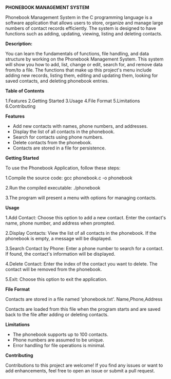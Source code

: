 **PHONEBOOK  MANAGEMENT SYSTEM**

Phonebook Management System in the C programming language is a software application that allows users to store, organize and manage large numbers of contact records efficiently. 
The system is designed to have functions such as adding, updating, viewing, listing and deleting contacts.

**Description:**

You can learn the fundamentals of functions, file handling, and data structure by working on the Phonebook Management System. 
This system will show you how to add, list, change or edit, search for, and remove data from/to a file. The functions that make up 
this project's menu include adding new records, listing them, editing and updating them, looking for saved contacts, and deleting phonebook entries.

**Table of Contents**

1.Features
2.Getting Started
3.Usage
4.File Format
5.Limitations
6.Contributing

**Features**

* Add new contacts with names, phone numbers, and addresses.
* Display the list of all contacts in the phonebook.
* Search for contacts using phone numbers.
* Delete contacts from the phonebook.
* Contacts are stored in a file for persistence.

**Getting Started**

To use the Phonebook Application, follow these steps:

1.Compile the source code:
  gcc phonebook.c -o phonebook
  
2.Run the compiled executable:
  ./phonebook
  
3.The program will present a menu with options for managing contacts.

**Usage**

1.Add Contact: Choose this option to add a new contact. Enter the contact's name, phone number, and address when prompted.

2.Display Contacts: View the list of all contacts in the phonebook. If the phonebook is empty, a message will be displayed.

3.Search Contact by Phone: Enter a phone number to search for a contact. If found, the contact's information will be displayed.

4.Delete Contact: Enter the index of the contact you want to delete. The contact will be removed from the phonebook.

5.Exit: Choose this option to exit the application.

**File Format**

Contacts are stored in a file named 'phonebook.txt'.
  Name,Phone,Address
  
Contacts are loaded from this file when the program starts and are saved back to the file after adding or deleting contacts.

**Limitations**

* The phonebook supports up to 100 contacts.
* Phone numbers are assumed to be unique.
* Error handling for file operations is minimal.

**Contributing**

Contributions to this project are welcome! If you find any issues or want to add enhancements, feel free to open an issue or submit a pull request.

